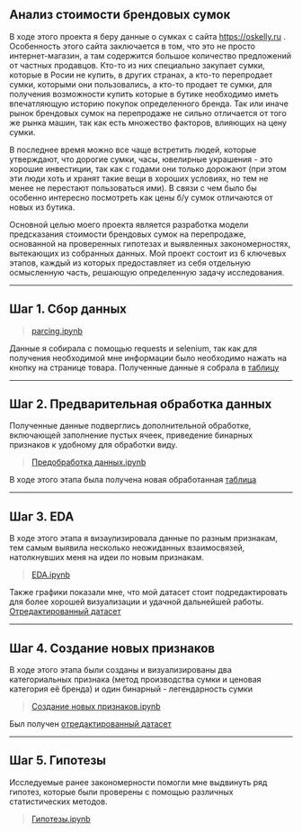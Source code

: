 ## Анализ стоимости брендовых сумок 
В ходе этого проекта я беру данные о сумках с сайта https://oskelly.ru . Особенность этого сайта заключается в том, что это не просто интернет-магазин, а там содержится большое количество предложений от частных продавцов. Кто-то из них специально закупает сумки, которые в Росии не купить, в других странах, а кто-то перепродает сумки, которыми они пользовались, а кто-то продает те сумки, для получения возможности купить которые в бутике необходимо иметь впечатляющую историю покупок определенного бренда. Так или иначе рынок брендовых сумок на перепродаже не сильно отличается от того же рынка машин, так как есть множество факторов, влияющих на цену сумки.

В последнее время можно все чаще встретить людей, которые утверждают, что дорогие сумки, часы, ювелирные украшения - это хорошие инвестиции, так как с годами они только дорожают (при этом эти люди хоть и хранят такие вещи в хороших условиях, но тем не менее не перестают пользоваться ими). В связи с чем было бы особенно интересно посмотреть как цены б/у сумок отличаются от новых из бутика. 

Основной целью моего проекта является  разработка модели предсказания стоимости брендовых сумок на перепродаже, основанной на проверенных гипотезах и выявленных закономерностях, вытекающих из собранных данных. Мой проект состоит из 6 ключевых этапов, каждый из которых предоставляет из себя отдельную осмысленную часть, решающую определенную задачу исследования.

____
## Шаг 1. Сбор данных
> [parcing.ipynb](https://github.com/AlinaDzhanbekova/Bags-Price-Analysis/blob/main/Parcing.ipynb)

Данные я собирала с помощью requests и selenium, так как для получения необходимой мне информации было необходимо нажать на кнопку на странице товара. Полученные данные я собрала в [таблицу](https://github.com/AlinaDzhanbekova/Bags-Price-Analysis/blob/main/bag_data.csv) 

____
## Шаг 2. Предварительная обработка данных
Полученные данные подверглись дополнительной обработке, включающей заполнение пустых ячеек, приведение бинарных признаков к удобному для обработки виду. 
> [Предобработка данных.ipynb](https://github.com/AlinaDzhanbekova/Bags-Price-Analysis/blob/main/%D0%9F%D1%80%D0%B5%D0%B4%D0%BE%D0%B1%D1%80%D0%B0%D0%B1%D0%BE%D1%82%D0%BA%D0%B0%20%D0%B4%D0%B0%D0%BD%D0%BD%D1%8B%D1%85.ipynb)

В ходе этого этапа была получена новая обработанная [таблица](https://github.com/AlinaDzhanbekova/Bags-Price-Analysis/blob/main/bags_df_process.csv) 

____
## Шаг 3. EDA
В ходе этого этапа я визаулизировала данные по разным признакам, тем самым выявила несколько неожиданных взаимосвязей, натолкнувших меня на идеи по новым признакам.
> [EDA.ipynb](https://github.com/AlinaDzhanbekova/Bags-Price-Analysis/blob/main/EDA.ipynb)

Также графики показали мне, что мой датасет стоит подредактировать для более хорошей визуализации и удачной дальнейшей работы. [Отредактированный датасет](https://github.com/AlinaDzhanbekova/Bags-Price-Analysis/blob/main/df_afterEDA.csv) 

____
## Шаг 4. Создание новых признаков
В ходе этого этапа были созданы и визуализированы два категориальных признака (метод производства сумки и ценовая категория её бренда) и один бинарный - легендарность сумки
> [Создание новых признаков.ipynb](https://github.com/AlinaDzhanbekova/Bags-Price-Analysis/blob/main/%D0%A1%D0%BE%D0%B7%D0%B4%D0%B0%D0%BD%D0%B8%D0%B5%20%D0%BD%D0%BE%D0%B2%D1%8B%D1%85%20%D0%BF%D1%80%D0%B8%D0%B7%D0%BD%D0%B0%D0%BA%D0%BE%D0%B2.ipynb)

Был получен [отредактированный датасет](https://github.com/AlinaDzhanbekova/Bags-Price-Analysis/blob/main/df_new_factors.csv) 

____
## Шаг 5. Гипотезы
Исследуемые ранее закономерности помогли мне выдвинуть ряд гипотез, которые были проверены с помощью различных статистических методов.
> [Гипотезы.ipynb](https://github.com/AlinaDzhanbekova/Bags-Price-Analysis/blob/main/%D0%93%D0%B8%D0%BF%D0%BE%D1%82%D0%B5%D0%B7%D1%8B.ipynb)
